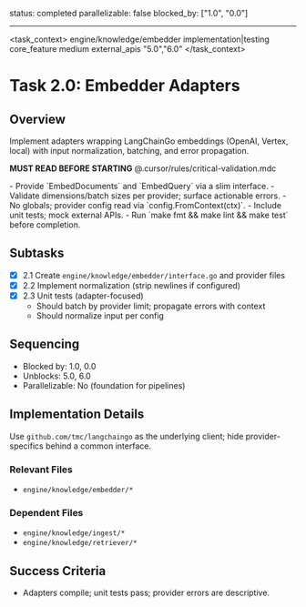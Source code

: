 status: completed
parallelizable: false
blocked_by: ["1.0", "0.0"]

---

<task_context>
<domain>engine/knowledge/embedder</domain>
<type>implementation|testing</type>
<scope>core_feature</scope>
<complexity>medium</complexity>
<dependencies>external_apis</dependencies>
<unblocks>"5.0","6.0"</unblocks>
</task_context>

# Task 2.0: Embedder Adapters

## Overview

Implement adapters wrapping LangChainGo embeddings (OpenAI, Vertex, local) with input normalization, batching, and error propagation.

<import>**MUST READ BEFORE STARTING** @.cursor/rules/critical-validation.mdc</import>

<requirements>
- Provide `EmbedDocuments` and `EmbedQuery` via a slim interface.
- Validate dimensions/batch sizes per provider; surface actionable errors.
- No globals; provider config read via `config.FromContext(ctx)`.
- Include unit tests; mock external APIs.
- Run `make fmt && make lint && make test` before completion.
</requirements>

## Subtasks

- [x] 2.1 Create `engine/knowledge/embedder/interface.go` and provider files
- [x] 2.2 Implement normalization (strip newlines if configured)
- [x] 2.3 Unit tests (adapter-focused)
  - Should batch by provider limit; propagate errors with context
  - Should normalize input per config

## Sequencing

- Blocked by: 1.0, 0.0
- Unblocks: 5.0, 6.0
- Parallelizable: No (foundation for pipelines)

## Implementation Details

Use `github.com/tmc/langchaingo` as the underlying client; hide provider-specifics behind a common interface.

### Relevant Files

- `engine/knowledge/embedder/*`

### Dependent Files

- `engine/knowledge/ingest/*`
- `engine/knowledge/retriever/*`

## Success Criteria

- Adapters compile; unit tests pass; provider errors are descriptive.
